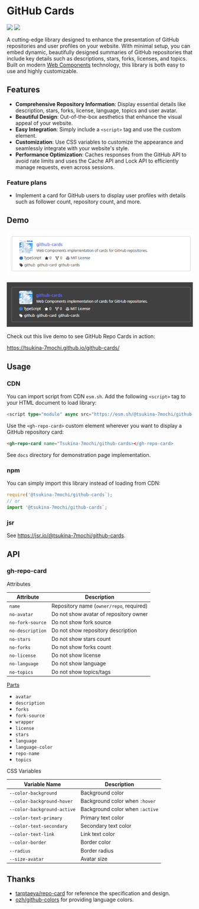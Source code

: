 # GitHub Cards

![](https://img.shields.io/npm/v/%40tsukina-7mochi%2Fgithub-cards)
![](https://jsr.io/badges/@tsukina-7mochi/github-cards)

A cutting-edge library designed to enhance the presentation of GitHub repositories and user profiles on your website. With minimal setup, you can embed dynamic, beautifully designed summaries of GitHub repositories that include key details such as descriptions, stars, forks, licenses, and topics. Built on modern [Web Components](https://developer.mozilla.org/en-US/docs/Web/API/Web_components) technology, this library is both easy to use and highly customizable.

## Features

- **Comprehensive Repository Information**: Display essential details like description, stars, forks, license, language, topics and user avatar.
- **Beautiful Design**: Out-of-the-box aesthetics that enhance the visual appeal of your website.
- **Easy Integration**: Simply include a `<script>` tag and use the custom element.
- **Customization**: Use CSS variables to customize the appearance and seamlessly integrate with your website's style.
- **Performance Optimization**: Caches responses from the GitHub API to avoid rate limits and uses the Cache API and Lock API to efficiently manage requests, even across sessions.

### Feature plans

- Implement a card for GitHub users to display user profiles with details such as follower count, repository count, and more.

## Demo

![repository card (light)](./docs/repo-card-light.png)

![repository card (dark)](./docs/repo-card-dark.png)

Check out this live demo to see GitHub Repo Cards in action:

https://tsukina-7mochi.github.io/github-cards/

## Usage

### CDN
 
You can import script from CDN `esm.sh`. Add the following `<script>` tag to your HTML document to load library:

```typescript
<script type="module" async src="https://esm.sh/@tsukina-7mochi/github-cards"></script>
```

Use the `<gh-repo-card>` custom element wherever you want to display a GitHub repository card:

```html
<gh-repo-card name="Tsukina-7mochi/github-cards></gh-repo-card>
```

See `docs` directory for demonstration page implementation.

### npm

You can simply import this library instead of loading from CDN:

```typescript
require('@tsukina-7mochi/github-cards`);
// or
import '@tsukina-7mochi/github-cards`;
```

### jsr

See https://jsr.io/@tsukina-7mochi/github-cards.

## API

### gh-repo-card

Attributes

| Attribute        | Description                              |
| ---------------- | ---------------------------------------- |
| `name`           | Repository name (`owner/repo`, required) |
| `no-avatar`      | Do not show avatar of repository owner   |
| `no-fork-source` | Do not show fork source                  |
| `no-description` | Do not show repository description       |
| `no-stars`       | Do not show stars count                  |
| `no-forks`       | Do not show forks count                  |
| `no-license`     | Do not show license                      |
| `no-language`    | Do not show language                     |
| `no-topics`      | Do not show topics/tags                  |

[Parts](https://developer.mozilla.org/docs/Web/HTML/Reference/Global_attributes/part)

- `avatar`
- `description`
- `forks`
- `fork-source`
- `wrapper`
- `license`
- `stars`
- `language`
- `language-color`
- `repo-name`
- `topics`

CSS Variables

| Variable Name | Description |
| --------------------------- | ------------------------------- |
| `--color-background`        | Background color                |
| `--color-background-hover`  | Background color when `:hover`  |
| `--color-background-active` | Background color when `:active` |
| `--color-text-primary`      | Primary text color              |
| `--color-text-secondary`    | Secondary text color            |
| `--color-text-link`         | Link text color                 |
| `--color-border`            | Border color                    |
| `--radius`                  | Border radius                   |
| `--size-avatar`             | Avatar size                     |

## Thanks

- [tarptaeya/repo-card](https://github.com/tarptaeya/repo-card) for reference the specification and design.
- [ozh/github-colors](https://github.com/ozh/github-colors) for providing language colors.
